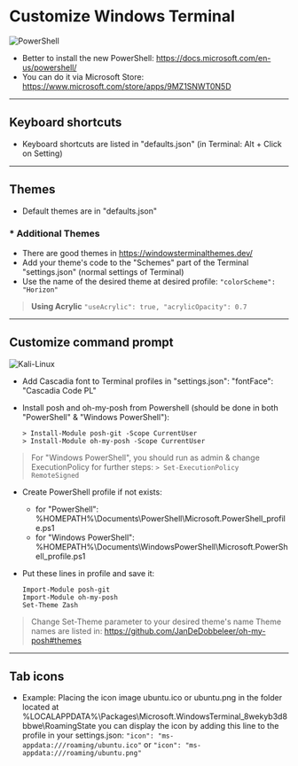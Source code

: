 # Customize Windows Terminal

![PowerShell](Screenshot_ps.jpg)

- Better to install the new PowerShell: https://docs.microsoft.com/en-us/powershell/
- You can do it via Microsoft Store: https://www.microsoft.com/store/apps/9MZ1SNWT0N5D

-------------------------

## Keyboard shortcuts
- Keyboard shortcuts are listed in "defaults.json" (in Terminal: Alt + Click on Setting)

-------------------------

## Themes
- Default themes are in "defaults.json"

### * Additional Themes
- There are good themes in https://windowsterminalthemes.dev/
- Add your theme's code to the "Schemes" part of the Terminal "settings.json" (normal settings of Terminal)
- Use the name of the desired theme at desired profile:
    ``` "colorScheme": "Horizon" ```

> **Using Acrylic**
    ```
    "useAcrylic": true,
    "acrylicOpacity": 0.7
    ```

-------------------------

## Customize command prompt

![Kali-Linux](Screenshot_kali.jpg)

- Add Cascadia font to Terminal profiles in "settings.json":
"fontFace": "Cascadia Code PL"

- Install posh and oh-my-posh from Powershell (should be done in both "PowerShell" & "Windows PowerShell"):
    ```
    > Install-Module posh-git -Scope CurrentUser
    > Install-Module oh-my-posh -Scope CurrentUser
    ```

> For "Windows PowerShell", you should run as admin & change ExecutionPolicy for further steps:
    ``` > Set-ExecutionPolicy RemoteSigned ```

- Create PowerShell profile if not exists:
    - for "PowerShell":
    %HOMEPATH%\Documents\PowerShell\Microsoft.PowerShell_profile.ps1
    - for "Windows PowerShell":
    %HOMEPATH%\Documents\WindowsPowerShell\Microsoft.PowerShell_profile.ps1

- Put these lines in profile and save it:
    ```
    Import-Module posh-git
    Import-Module oh-my-posh
    Set-Theme Zash
    ```

> Change Set-Theme parameter to your desired theme's name
    Theme names are listed in: https://github.com/JanDeDobbeleer/oh-my-posh#themes

-------------------------
## Tab icons

- Example: Placing the icon image ubuntu.ico or ubuntu.png in the folder located at
    %LOCALAPPDATA%\Packages\Microsoft.WindowsTerminal_8wekyb3d8bbwe\RoamingState
    you can display the icon by adding this line to the profile in your settings.json:
    ``` "icon": "ms-appdata:///roaming/ubuntu.ico" ```
    or
    ``` "icon": "ms-appdata:///roaming/ubuntu.png" ```